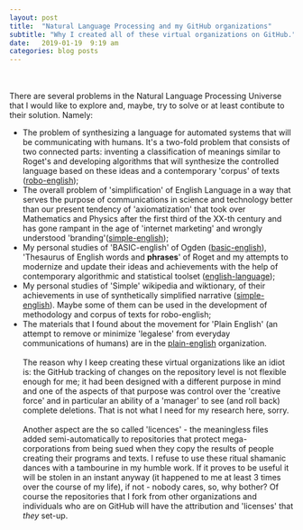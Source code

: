 ```yaml
---
layout: post
title:  "Natural Language Processing and my GitHub organizations"
subtitle: "Why I created all of these virtual organizations on GitHub."
date:   2019-01-19  9:19 am
categories: blog posts
---
```

<br><br>
There are several problems in the Natural Language Processing Universe that I would like to explore and, maybe, try to solve or at least contibute to their solution. Namely:
* The problem of synthesizing a language for automated systems that will be communicating with humans. It's a two-fold problem that consists of two connected parts: inventing a classification of meanings similar to Roget's and developing algorithms that will synthesize the controlled language based on these ideas and a contemporary 'corpus' of texts ([robo-english](https://github.com/robo-english));
* The overall problem of 'simplification' of English Language in a way that serves the purpose of communications in science and technology better than our present tendency of 'axiomatization' that took over Mathematics and Physics after the first third of the XX-th century and has gone rampant in the age of 'internet marketing' and wrongly understood 'branding'([simple-english](https://github.com/simple-english));
* My personal studies of 'BASIC-english' of Ogden ([basic-english](https://github.com/basic-english)), 'Thesaurus of English words and __phrases__' of Roget and my attempts to modernize and update their ideas and achievements with the help of contemporary algorithmic and statistical toolset ([english-language](https://github.com/english-language));
* My personal studies of 'Simple' wikipedia and wiktionary, of their achievements in use of synthetically simplified narrative ([simple-english](https://github.com/simple-english)). Maybe some of them can be used in the development of methodology and corpus of texts for robo-english;
* The materials that I found about the movement for 'Plain English' (an attempt to remove or minimize 'legalese' from everyday communications of humans) are in the [plain-english](https://github.com/plain-english) organization.
<br><br>
The reason why I keep creating these virtual organizations like an idiot is: the GitHub tracking of changes on the repository level is not flexible enough for me; it had been designed with a different purpose in mind and one of the aspects of that purpose was control over the 'creative force' and in particular an ability of a 'manager' to see (and roll back) complete deletions. That is not what I need for my research here, sorry.<br><br>
Another aspect are the so called 'licences' - the meaningless files added semi-automatically to repositories that protect mega-corporations from being sued when they copy the results of people creating their programs and texts. I refuse to use these ritual shamanic dances with a tambourine in my humble work. If it proves to be useful it will be stolen in an instant anyway (it happened to me at least 3 times over the course of my life), if not - nobody cares, so, why bother? Of course the repositories that I fork from other organizations and individuals who are on GitHub will have the attribution and 'licenses' that _they_ set-up.

